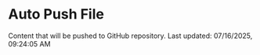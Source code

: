 # Auto Push File

Content that will be pushed to GitHub repository.
Last updated: 07/16/2025, 09:24:05 AM
